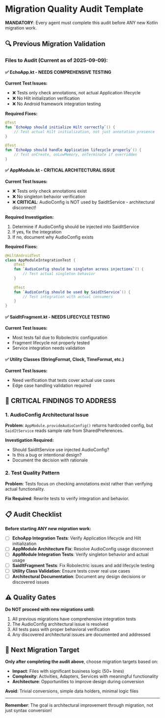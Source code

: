 # Migration Quality Audit Template

**MANDATORY**: Every agent must complete this audit before ANY new Kotlin migration work.

## 🔍 Previous Migration Validation

### Files to Audit (Current as of 2025-09-09):

#### ✅ **EchoApp.kt** - NEEDS COMPREHENSIVE TESTING
**Current Test Issues:**
- ❌ Tests only check annotations, not actual Application lifecycle
- ❌ No Hilt initialization verification  
- ❌ No Android framework integration testing

**Required Fixes:**
```kotlin
@Test
fun `EchoApp should initialize Hilt correctly`() {
    // Test actual Hilt initialization, not just annotation presence
}

@Test 
fun `EchoApp should handle Application lifecycle properly`() {
    // Test onCreate, onLowMemory, onTerminate if overridden
}
```

#### ✅ **AppModule.kt** - CRITICAL ARCHITECTURAL ISSUE
**Current Test Issues:**
- ❌ Tests only check annotations exist
- ❌ No singleton behavior verification
- ❌ **CRITICAL**: AudioConfig is NOT used by SaidItService - architectural disconnect!

**Required Investigation:**
1. Determine if AudioConfig should be injected into SaidItService
2. If yes, fix the integration
3. If no, document why AudioConfig exists

**Required Fixes:**
```kotlin
@HiltAndroidTest
class AppModuleIntegrationTest {
    @Test
    fun `AudioConfig should be singleton across injections`() {
        // Test actual singleton behavior
    }
    
    @Test
    fun `AudioConfig should be used by SaidItService`() {
        // Test integration with actual consumers
    }
}
```

#### ✅ **SaidItFragment.kt** - NEEDS LIFECYCLE TESTING  
**Current Test Issues:**
- Most tests fail due to Robolectric configuration
- Fragment lifecycle not properly tested
- Service integration needs validation

#### ✅ **Utility Classes** (StringFormat, Clock, TimeFormat, etc.)
**Current Test Issues:**  
- Need verification that tests cover actual use cases
- Edge case handling validation required

## 🚨 CRITICAL FINDINGS TO ADDRESS

### 1. AudioConfig Architectural Issue
**Problem**: `AppModule.provideAudioConfig()` returns hardcoded config, but `SaidItService` reads sample rate from SharedPreferences.

**Investigation Required:**
- Should SaidItService use injected AudioConfig?
- Is this a bug or intentional design?
- Document the decision with rationale

### 2. Test Quality Pattern
**Problem**: Tests focus on checking annotations exist rather than verifying actual functionality.

**Fix Required**: Rewrite tests to verify integration and behavior.

## 📋 Audit Checklist

**Before starting ANY new migration work:**

- [ ] **EchoApp Integration Tests**: Verify Application lifecycle and Hilt initialization
- [ ] **AppModule Architecture Fix**: Resolve AudioConfig usage disconnect
- [ ] **AppModule Integration Tests**: Verify singleton behavior and actual usage
- [ ] **SaidItFragment Tests**: Fix Robolectric issues and add lifecycle testing
- [ ] **Utility Class Validation**: Ensure tests cover real use cases
- [ ] **Architectural Documentation**: Document any design decisions or discovered issues

## ⚠️ Quality Gates

**Do NOT proceed with new migrations until:**
1. All previous migrations have comprehensive integration tests
2. The AudioConfig architectural issue is resolved
3. All tests pass with proper behavioral verification
4. Any discovered architectural issues are documented and addressed

## 🎯 Next Migration Target

**Only after completing the audit above**, choose migration targets based on:
- **Impact**: Files with significant business logic (50+ lines)
- **Complexity**: Activities, Adapters, Services with meaningful functionality
- **Architecture**: Opportunities to improve design during conversion

**Avoid**: Trivial conversions, simple data holders, minimal logic files

---

**Remember**: The goal is architectural improvement through migration, not just syntax conversion!
